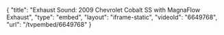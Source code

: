 {
    "title": "Exhaust Sound: 2009 Chevrolet Cobalt SS with MagnaFlow Exhaust",
    "type": "embed",
    "layout": "iframe-static",
    "videoId": "6649768",
    "url": "\/tvpembed\/6649768"
}